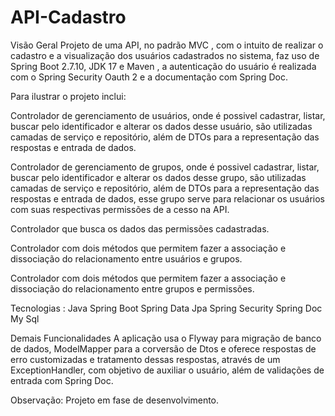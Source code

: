 # API-Cadastro

Visão Geral
Projeto de uma API, no padrão MVC , com o intuito de realizar o cadastro e a visualização dos usuários cadastrados no sistema, faz uso de Spring Boot 2.7.10, JDK 17 e Maven , a autenticação do usuário é realizada com o Spring Security Oauth 2 e a documentação com Spring Doc.

Para ilustrar o projeto inclui:

 Controlador de gerenciamento de usuários, onde é possivel cadastrar, listar, buscar pelo identificador e alterar os dados desse usuário, são utilizadas camadas de serviço e repositório, além de DTOs para a representação  das respostas e entrada de dados.
 
 Controlador de gerenciamento de grupos, onde é possivel cadastrar, listar, buscar pelo identificador e alterar os dados desse grupo, são utilizadas camadas de serviço e repositório, além de DTOs para a representação das respostas e entrada de dados, esse grupo serve para relacionar os usuários com suas respectivas permissões de a cesso na API.
 
 Controlador que busca os dados das permissões cadastradas.
 
 Controlador com dois métodos que permitem fazer a associação e dissociação do relacionamento entre usuários e grupos.
 
 Controlador com dois métodos que permitem fazer a associação e dissociação do relacionamento entre grupos e permissões.
 

Tecnologias :
Java
Spring Boot
Spring Data Jpa
Spring Security
Spring Doc
My Sql

Demais Funcionalidades
A aplicação usa o Flyway para migração de banco de dados, ModelMapper para a corversão de Dtos e oferece respostas de erro customizadas e tratamento dessas respostas, através de um ExceptionHandler, com objetivo de auxiliar o usuário, além de validações de entrada com Spring Doc.

Observação: Projeto em fase de desenvolvimento.
